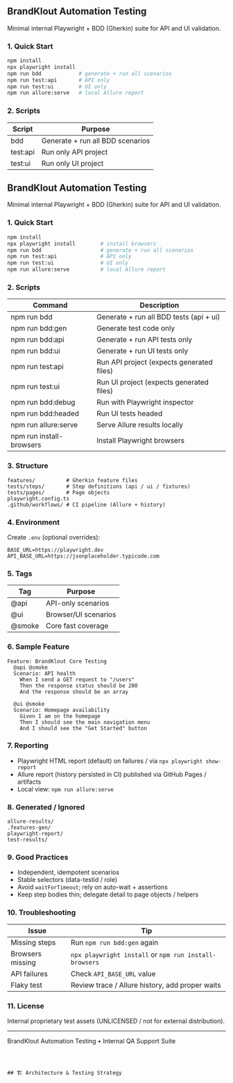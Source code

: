## BrandKlout Automation Testing

Minimal internal Playwright + BDD (Gherkin) suite for API and UI validation.

### 1. Quick Start
```bash
npm install
npx playwright install
npm run bdd            # generate + run all scenarios
npm run test:api       # API only
npm run test:ui        # UI only
npm run allure:serve   # local Allure report
```

### 2. Scripts
| Script | Purpose |
|--------|---------|
| bdd | Generate + run all BDD scenarios |
| test:api | Run only API project |
| test:ui | Run only UI project |
## BrandKlout Automation Testing

Minimal internal Playwright + BDD (Gherkin) suite for API and UI validation.

### 1. Quick Start
```bash
npm install
npx playwright install        # install browsers
npm run bdd                   # generate + run all scenarios
npm run test:api              # API only
npm run test:ui               # UI only
npm run allure:serve          # local Allure report
```

### 2. Scripts
| Command | Description |
|---------|-------------|
| npm run bdd | Generate + run all BDD tests (api + ui) |
| npm run bdd:gen | Generate test code only |
| npm run bdd:api | Generate + run API tests only |
| npm run bdd:ui | Generate + run UI tests only |
| npm run test:api | Run API project (expects generated files) |
| npm run test:ui | Run UI project (expects generated files) |
| npm run bdd:debug | Run with Playwright inspector |
| npm run bdd:headed | Run UI tests headed |
| npm run allure:serve | Serve Allure results locally |
| npm run install-browsers | Install Playwright browsers |

### 3. Structure
```
features/          # Gherkin feature files
tests/steps/       # Step definitions (api / ui / fixtures)
tests/pages/       # Page objects
playwright.config.ts
.github/workflows/ # CI pipeline (Allure + history)
```

### 4. Environment
Create `.env` (optional overrides):
```
BASE_URL=https://playwright.dev
API_BASE_URL=https://jsonplaceholder.typicode.com
```

### 5. Tags
| Tag | Purpose |
|-----|---------|
| @api | API-only scenarios |
| @ui | Browser/UI scenarios |
| @smoke | Core fast coverage |

### 6. Sample Feature
```gherkin
Feature: BrandKlout Core Testing
  @api @smoke
  Scenario: API health
    When I send a GET request to "/users"
    Then the response status should be 200
    And the response should be an array

  @ui @smoke
  Scenario: Homepage availability
    Given I am on the homepage
    Then I should see the main navigation menu
    And I should see the "Get Started" button
```

### 7. Reporting
- Playwright HTML report (default) on failures / via `npx playwright show-report`
- Allure report (history persisted in CI) published via GitHub Pages / artifacts
- Local view: `npm run allure:serve`

### 8. Generated / Ignored
```
allure-results/
.features-gen/
playwright-report/
test-results/
```

### 9. Good Practices
- Independent, idempotent scenarios
- Stable selectors (data-testid / role)
- Avoid `waitForTimeout`; rely on auto-wait + assertions
- Keep step bodies thin; delegate detail to page objects / helpers

### 10. Troubleshooting
| Issue | Tip |
|-------|-----|
| Missing steps | Run `npm run bdd:gen` again |
| Browsers missing | `npx playwright install` or `npm run install-browsers` |
| API failures | Check `API_BASE_URL` value |
| Flaky test | Review trace / Allure history, add proper waits |

### 11. License
Internal proprietary test assets (UNLICENSED / not for external distribution).

---
BrandKlout Automation Testing • Internal QA Support Suite
```



## 🏗️ Architecture & Testing Strategy


